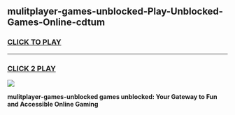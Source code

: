 
## mulitplayer-games-unblocked-Play-Unblocked-Games-Online-cdtum
<h3>
<a href="https://premium76.site?title=mulitplayer-games-unblocked&ref=25A">CLICK TO PLAY</a></h3>
<hr>

<h3>
<a href="https://premium76.site?title=mulitplayer-games-unblocked&ref=25A">CLICK 2 PLAY</a>
  
</h3>

<a href="https://premium76.site?title=mulitplayer-games-unblocked&ref=25A"><img src="https://clearcache.store/games.png"></a>


**mulitplayer-games-unblocked games unblocked: Your Gateway to Fun and Accessible Online Gaming**
